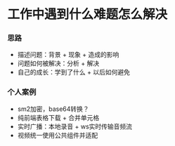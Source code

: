 
# 工作中遇到什么难题怎么解决

### 思路
- 描述问题：背景 + 现象 + 造成的影响
- 问题如何被解决：分析 + 解决
- 自己的成长：学到了什么 + 以后如何避免

### 个人案例
- sm2加密，base64转换？
- 纯前端表格下载 + 合并单元格
- 实时广播：本地录音 + ws实时传输音频流
- 视频统一使用公共组件并适配
